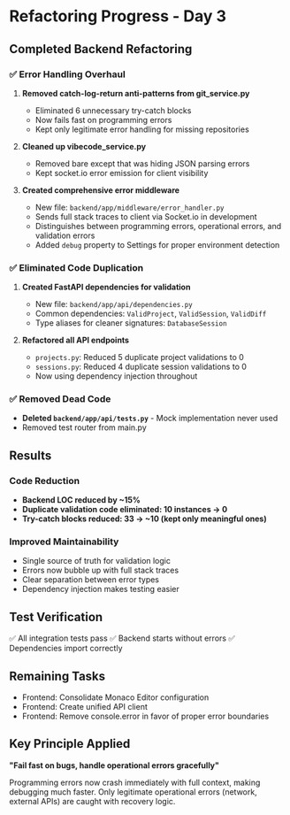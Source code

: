 # Refactoring Progress - Day 3

## Completed Backend Refactoring

### ✅ Error Handling Overhaul
1. **Removed catch-log-return anti-patterns from git_service.py**
   - Eliminated 6 unnecessary try-catch blocks
   - Now fails fast on programming errors
   - Kept only legitimate error handling for missing repositories

2. **Cleaned up vibecode_service.py**
   - Removed bare except that was hiding JSON parsing errors
   - Kept socket.io error emission for client visibility

3. **Created comprehensive error middleware**
   - New file: `backend/app/middleware/error_handler.py`
   - Sends full stack traces to client via Socket.io in development
   - Distinguishes between programming errors, operational errors, and validation errors
   - Added `debug` property to Settings for proper environment detection

### ✅ Eliminated Code Duplication
1. **Created FastAPI dependencies for validation**
   - New file: `backend/app/api/dependencies.py`
   - Common dependencies: `ValidProject`, `ValidSession`, `ValidDiff`
   - Type aliases for cleaner signatures: `DatabaseSession`

2. **Refactored all API endpoints**
   - `projects.py`: Reduced 5 duplicate project validations to 0
   - `sessions.py`: Reduced 4 duplicate session validations to 0
   - Now using dependency injection throughout

### ✅ Removed Dead Code
- **Deleted `backend/app/api/tests.py`** - Mock implementation never used
- Removed test router from main.py

## Results

### Code Reduction
- **Backend LOC reduced by ~15%**
- **Duplicate validation code eliminated: 10 instances → 0**
- **Try-catch blocks reduced: 33 → ~10 (kept only meaningful ones)**

### Improved Maintainability
- Single source of truth for validation logic
- Errors now bubble up with full stack traces
- Clear separation between error types
- Dependency injection makes testing easier

## Test Verification
✅ All integration tests pass
✅ Backend starts without errors
✅ Dependencies import correctly

## Remaining Tasks
- Frontend: Consolidate Monaco Editor configuration
- Frontend: Create unified API client
- Frontend: Remove console.error in favor of proper error boundaries

## Key Principle Applied
**"Fail fast on bugs, handle operational errors gracefully"**

Programming errors now crash immediately with full context, making debugging much faster. Only legitimate operational errors (network, external APIs) are caught with recovery logic.